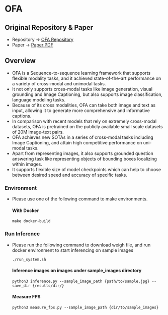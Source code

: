 # OFA
## Original Repository & Paper
* Repository -> [OFA Repository](https://github.com/OFA-Sys/OFA)
* Paper -> [Paper PDF](https://arxiv.org/pdf/2202.03052.pdf)

## Overview
* OFA is a Sequence-to-sequence learning framework that supports flexible modality tasks, and it achieved state-of-the-art performance on a variety of cross-modal and unimodal tasks.
* It not only supports cross-modal tasks like image generation, visual grounding and Image Captioning, but also supports image classification, language modeling tasks. 
* Because of its cross modalities, OFA can take both image and text as input, allowing it to generate more comprehensive and informative captions.
* In comparison with recent models that rely on extremely cross-modal datasets, OFA is pretrained on the publicly available small scale datasets of 20M image-text pairs.
* OFA achieves new SOTAs in a series of cross-modal tasks including Image Captioning, and attain high competitive performance on uni-modal tasks.
* Apart from representing images, it also supports grounded question answering task like representing objects of bounding boxes localizing within images.
* It supports flexible size of model checkpoints which can help to choose between desired speed and accuracy of specific tasks.


### Environment
- Please use one of the following command to make environments.

  #### With Docker
    ```
    make docker-build
    ```
### Run Inference

- Please run the following command to download weigh file, and run docker environment to start inferencing on sample images
  ```
  ./run_system.sh
  ```
  #### Inference images on images under sample_images directory
     ```
     python3 inference.py --sample_image_path {path/to/sample.jpg} --save_dir {results/dir/}
     ```
     
  #### Measure FPS
    ```
    python3 measure_fps.py --sample_image_path {dir/to/sample_images}
    ```
